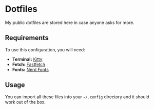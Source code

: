 # Dotfiles

My public dotfiles are stored here in case anyone asks for more.

## Requirements

To use this configuration, you will need:

- **Terminal:** [Kitty](https://sw.kovidgoyal.net/kitty/)
- **Fetch:** [Fastfetch](https://github.com/fastfetch-cli/fastfetch)
- **Fonts:** [Nerd Fonts](https://www.nerdfonts.com/)

## Usage

You can import all these files into your `~/.config` directory and it should work out of the box.

